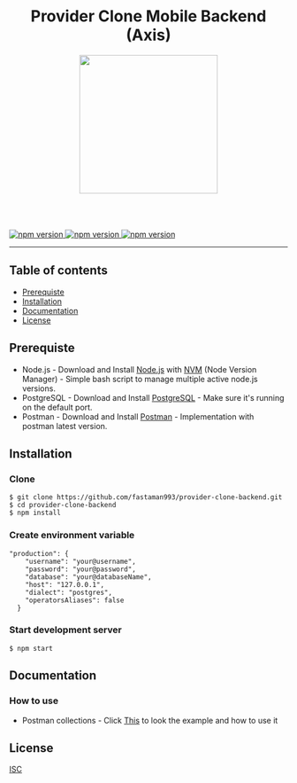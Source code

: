 <h1 align='center'>Provider Clone Mobile Backend (Axis)</h1>
<p align="center">
  <img src="https://upload.wikimedia.org/wikipedia/commons/thumb/8/83/Axis_logo_2015.svg/1200px-Axis_logo_2015.svg.png" width="250"/>
</p>
<br/><br/><br/>

<a href="#">
  <img src="https://img.shields.io/badge/Express-4.17.1-yellow.svg?style=flat-square" alt="npm version">
</a>
<a href="#">
  <img src="https://img.shields.io/badge/Postgres-7.12.1-blue.svg?style=flat-square" alt="npm version">
</a>
<a href="#">
  <img src="https://img.shields.io/badge/Sequelize-4.44.3-blue.svg?style=flat-square" alt="npm version">
</a>

----
## Table of contents
* [Prerequiste](#prerequiste)
* [Installation](#installation)
* [Documentation](#documentation)
* [License](#license)

## Prerequiste
- Node.js - Download and Install [Node.js](https://nodejs.org/en/) with [NVM](https://github.com/creationix/nvm) (Node Version Manager) - Simple bash script to manage multiple active node.js versions.
- PostgreSQL - Download and Install [PostgreSQL](https://www.postgresql.org/) - Make sure it's running on the default port.
- Postman - Download and Install [Postman](https://www.getpostman.com/) - Implementation with postman latest version.

## Installation
### Clone
```
$ git clone https://github.com/fastaman993/provider-clone-backend.git
$ cd provider-clone-backend
$ npm install
```

### Create environment variable
```
"production": {
    "username": "your@username",
    "password": "your@password",
    "database": "your@databaseName",
    "host": "127.0.0.1",
    "dialect": "postgres",
    "operatorsAliases": false
  }
```

### Start development server
```
$ npm start
```

## Documentation
### How to use
- Postman collections - Click [This](https://crimson-crater-9404.postman.co/collections/4256322-3a47dbf6-2729-4c2e-9f77-8dacdade4754?version=latest&workspace=935b9283-0d9a-4e3e-8fe2-dca940e4b8de) to look the example and how to use it

## License
[ISC](https://en.wikipedia.org/wiki/ISC_license "ISC")
